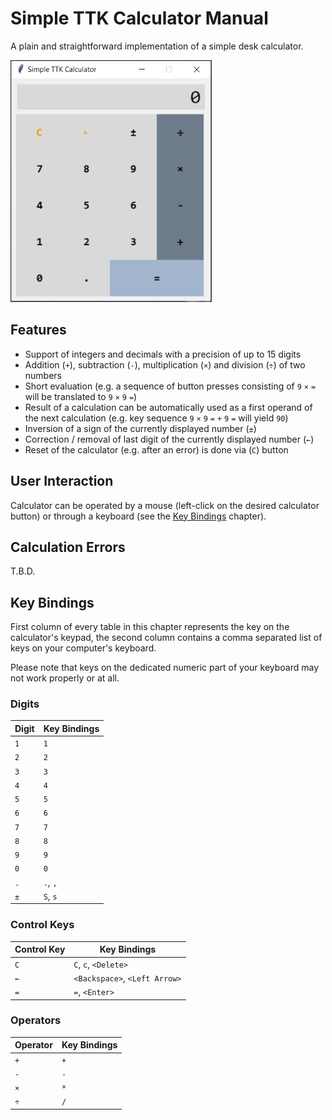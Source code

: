 # Simple TTK Calculator Manual
A plain and straightforward implementation of a simple desk calculator.

![TTK Calculator screenshot](ttk_calculator.png)

## Features
- Support of integers and decimals with a precision of up to 15 digits
- Addition (`+`), subtraction (`-`), multiplication (`×`) and division (`÷`)
  of two numbers
- Short evaluation (e.g. a sequence of button presses consisting of 
  `9` `×` `=` will be translated to `9` `×` `9` `=`)
- Result of a calculation can be automatically used as a first operand
  of the next calculation (e.g. key sequence `9` `×` `9` `=` `+` `9` `=`
  will yield `90`)
- Inversion of a sign of the currently displayed number (`±`)
- Correction / removal of last digit of the currently displayed number (`←`)
- Reset of the calculator (e.g. after an error) is done via (`C`) button

## User Interaction
Calculator can be operated by a mouse (left-click on the desired calculator
button) or through a keyboard (see the [Key Bindings](#key-bindings) chapter).

## Calculation Errors
T.B.D.

## Key Bindings
First column of every table in this chapter represents the key on the calculator's
keypad, the second column contains a comma separated list of keys on your computer's
keyboard.

Please note that keys on the dedicated numeric part of your keyboard may not work
properly or at all.

### Digits
| Digit | Key Bindings |
|-------|--------------|
| `1`   | `1`          |
| `2`   | `2`          |
| `3`   | `3`          |
| `4`   | `4`          |
| `5`   | `5`          |
| `6`   | `6`          |
| `7`   | `7`          |
| `8`   | `8`          |
| `9`   | `9`          |
| `0`   | `0`          |
| `.`   | `.`, `,`     |
| `±`   | `S`, `s`     |

### Control Keys
| Control Key | Key Bindings                  |
|-------------|-------------------------------|
| `C`         | `C`, `c`, `<Delete>`          |
| `←`         | `<Backspace>`, `<Left Arrow>` |
| `=`         | `=`, `<Enter>`                |

### Operators
| Operator | Key Bindings |
|----------|--------------|
| `+`      | `+`          |
| `-`      | `-`          |
| `×`      | `*`          |
| `÷`      | `/`          |
